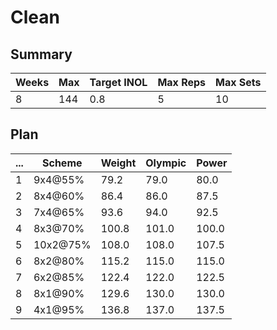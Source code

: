 # Clean

## Summary

Weeks | Max | Target INOL | Max Reps | Max Sets
--- | --- | --- | --- | ---
8 | 144 | 0.8 | 5 | 10

## Plan

 ... | Scheme | Weight | Olympic | Power
--- | --- | --- | --- | ---
1 | 9x4@55% | 79.2 | 79.0 | 80.0
2 | 8x4@60% | 86.4 | 86.0 | 87.5
3 | 7x4@65% | 93.6 | 94.0 | 92.5
4 | 8x3@70% | 100.8 | 101.0 | 100.0
5 | 10x2@75% | 108.0 | 108.0 | 107.5
6 | 8x2@80% | 115.2 | 115.0 | 115.0
7 | 6x2@85% | 122.4 | 122.0 | 122.5
8 | 8x1@90% | 129.6 | 130.0 | 130.0
9 | 4x1@95% | 136.8 | 137.0 | 137.5
